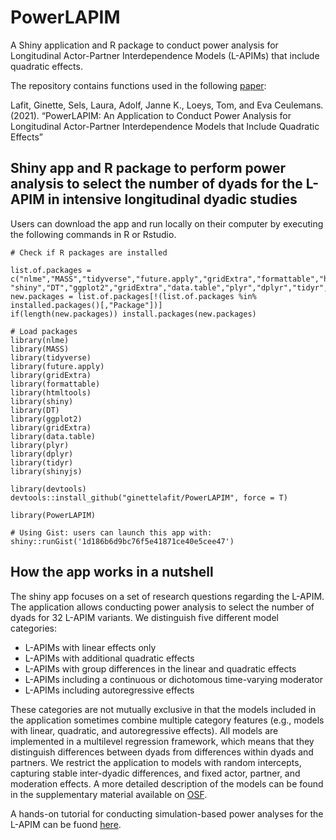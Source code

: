 # PowerLAPIM
A Shiny application and R package to conduct power analysis for Longitudinal Actor-Partner Interdependence Models (L-APIMs) that include quadratic effects.

The repository contains functions used in the following [paper](https://psyarxiv.com/mnce4/):

Lafit, Ginette, Sels, Laura, Adolf, Janne K., Loeys, Tom, and Eva Ceulemans. (2021). “PowerLAPIM: An Application to Conduct Power Analysis for Longitudinal Actor-Partner Interdependence Models that Include Quadratic Effects” 

## Shiny app and R package to perform power analysis to select the number of dyads for the L-APIM in intensive longitudinal dyadic studies

Users can download the app and run locally on their computer by executing the following commands in R or Rstudio. 

```
# Check if R packages are installed

list.of.packages = c("nlme","MASS","tidyverse","future.apply","gridExtra","formattable","htmltools",
"shiny","DT","ggplot2","gridExtra","data.table","plyr","dplyr","tidyr","shinyjs")
new.packages = list.of.packages[!(list.of.packages %in% installed.packages()[,"Package"])]
if(length(new.packages)) install.packages(new.packages)

# Load packages
library(nlme)
library(MASS)
library(tidyverse)
library(future.apply)
library(gridExtra)
library(formattable)
library(htmltools)
library(shiny)
library(DT)
library(ggplot2)
library(gridExtra)
library(data.table)
library(plyr)
library(dplyr)
library(tidyr)
library(shinyjs)

library(devtools)
devtools::install_github("ginettelafit/PowerLAPIM", force = T)

library(PowerLAPIM)

# Using Gist: users can launch this app with:
shiny::runGist('1d186b6d9bc76f5e41871ce40e5cee47')

```

## How the app works in a nutshell

The shiny app focuses on a set of research questions regarding the L-APIM. The application allows conducting power analysis to select the number of dyads for 32 L-APIM variants. We distinguish five different model categories: 

* L-APIMs with linear effects only
* L-APIMs with additional quadratic effects
* L-APIMs with group differences in the linear and quadratic effects
* L-APIMs including a continuous or dichotomous time-varying moderator
* L-APIMs including autoregressive effects

These categories are not mutually exclusive in that the models included in the application sometimes combine multiple category features (e.g., models with linear, quadratic, and autoregressive effects).  All models are implemented in a multilevel regression framework, which means that they distinguish differences between dyads from differences within dyads and partners. We restrict the application to models with random intercepts, capturing stable inter-dyadic differences, and fixed actor, partner, and moderation effects. A more detailed description of the models can be found in the supplementary material available on [OSF](https://osf.io/vtb9e/).

A hands-on tutorial for conducting simulation-based power analyses for the L-APIM can be fuond [here](https://psyarxiv.com/mnce4/).



